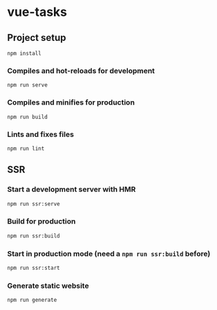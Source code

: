 # vue-tasks

## Project setup
```
npm install
```

### Compiles and hot-reloads for development
```
npm run serve
```

### Compiles and minifies for production
```
npm run build
```

### Lints and fixes files
```
npm run lint
```

## SSR

### Start a development server with HMR

```bash
npm run ssr:serve
```

### Build for production

```bash
npm run ssr:build
```

### Start in production mode (need a `npm run ssr:build` before)

```bash
npm run ssr:start
```

### Generate static website

```bash
npm run generate
```
